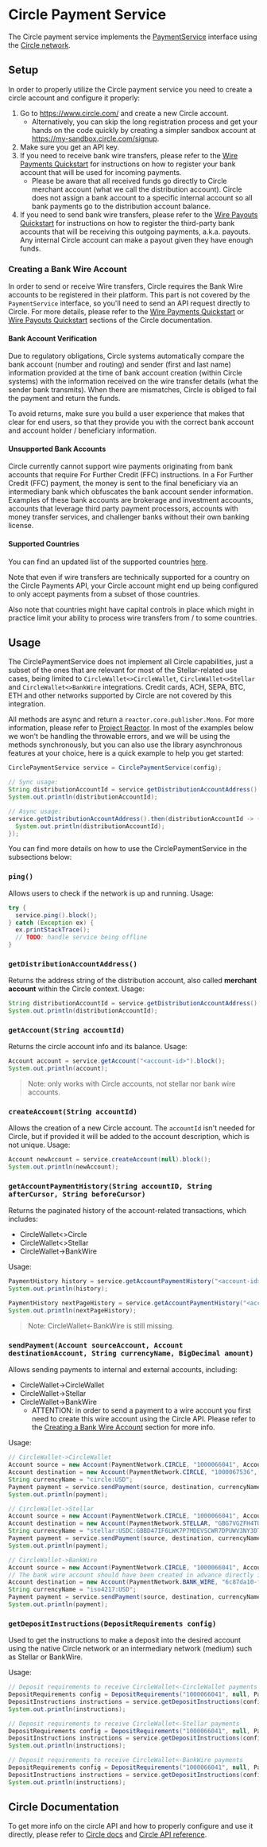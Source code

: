 # Circle Payment Service

The Circle payment service implements the [PaymentService] interface using the [Circle network].

## Setup

In order to properly utilize the Circle payment service you need to create a circle account and configure it properly:

1. Go to <https://www.circle.com/> and create a new Circle account.
   - Alternatively, you can skip the long registration process and get your hands on the code quickly by creating a
     simpler sandbox account at <https://my-sandbox.circle.com/signup>.
2. Make sure you get an API key.
3. If you need to receive bank wire transfers, please refer to the [Wire Payments Quickstart] for instructions on how to
   register your bank account that will be used for incoming payments.
   - Please be aware that all received funds go directly to Circle merchant account (what we call the distribution
   account). Circle does not assign a bank account to a specific internal account so all bank payments go to the
   distribution account balance.
4. If you need to send bank wire transfers, please refer to the [Wire Payouts Quickstart] for instructions on how to
   register the third-party bank accounts that will be receiving this outgoing payments, a.k.a. payouts. Any internal
   Circle account can make a payout given they have enough funds.

### Creating a Bank Wire Account

In order to send or receive Wire transfers, Circle requires the Bank Wire accounts to be registered in their platform.
This part is not covered by the `PaymentService` interface, so you'll need to send an API request directly to Circle.
For more details, please refer to the [Wire Payments Quickstart] or [Wire Payouts Quickstart] sections of the Circle
documentation.

#### Bank Account Verification

Due to regulatory obligations, Circle systems automatically compare the bank account (number and routing) and sender
(first and last name) information provided at the time of bank account creation (within Circle systems) with the
information received on the wire transfer details (what the sender bank transmits). When there are mismatches, Circle
is obliged to fail the payment and return the funds.

To avoid returns, make sure you build a user experience that makes that clear for end users, so that they provide you
with the correct bank account and account holder / beneficiary information.

#### Unsupported Bank Accounts

Circle currently cannot support wire payments originating from bank accounts that require For Further Credit (FFC)
instructions. In a For Further Credit (FFC) payment, the money is sent to the final beneficiary via an intermediary bank
which obfuscates the bank account sender information. Examples of these bank accounts are brokerage and investment
accounts, accounts that leverage third party payment processors, accounts with money transfer services, and challenger
banks without their own banking license.

#### Supported Countries

You can find an updated list of the supported countries [here](https://developers.circle.com/docs/supported-countries#wire-transfer-payments--payouts).

Note that even if wire transfers are technically supported for a country on the Circle Payments API, your Circle account
might end up being configured to only accept payments from a subset of those countries.

Also note that countries might have capital controls in place which might in practice limit your ability to process wire
transfers from / to some countries.

## Usage

The CirclePaymentService does not implement all Circle capabilities, just a subset of the ones that are relevant for
most of the Stellar-related use cases, being limited to `CircleWallet<>CircleWallet`, `CircleWallet<>Stellar` and
`CircleWallet<>BankWire` integrations. Credit cards, ACH, SEPA, BTC, ETH and other networks supported by Circle are not
covered by this integration.

All methods are async and return a `reactor.core.publisher.Mono`. For more information, please refer to [Project Reactor].
In most of the examples below we won't be handling the throwable errors, and we will be using the methods synchronously,
but you can also use the library asynchronous features at your choice, here is a quick example to help you get started:

```java
CirclePaymentService service = CirclePaymentService(config);

// Sync usage:
String distributionAccountId = service.getDistributionAccountAddress().block();
System.out.println(distributionAccountId);

// Async usage:
service.getDistributionAccountAddress().then(distributionAccountId -> {
  System.out.println(distributionAccountId);
});
```

You can find more details on how to use the CirclePaymentService in the subsections below:

### `ping()`

Allows users to check if the network is up and running. Usage:

```java
try {
  service.ping().block();
} catch (Exception ex) {
  ex.printStackTrace();
  // TODO: handle service being offline
}
```

### `getDistributionAccountAddress()`

Returns the address string of the distribution account, also called **merchant account** within the Circle context. Usage:

```java
String distributionAccountId = service.getDistributionAccountAddress().block();
System.out.println(distributionAccountId);
```

### `getAccount(String accountId)`

Returns the circle account info and its balance. Usage:

```java
Account account = service.getAccount("<account-id>").block();
System.out.println(account);
```

> Note: only works with Circle accounts, not stellar nor bank wire accounts.

### `createAccount(String accountId)`

Allows the creation of a new Circle account. The `accountId` isn't needed for Circle, but if provided it will be added
to the account description, which is not unique. Usage:

```java
Account newAccount = service.createAccount(null).block();
System.out.println(newAccount);
```

### `getAccountPaymentHistory(String accountID, String afterCursor, String beforeCursor)`

Returns the paginated history of the account-related transactions, which includes:
- CircleWallet<>Circle
- CircleWallet<>Stellar
- CircleWallet->BankWire

Usage:

```java
PaymentHistory history = service.getAccountPaymentHistory("<account-id>", null).block();
System.out.println(history);

PaymentHistory nextPageHistory = service.getAccountPaymentHistory("<account-id>", null, history.afterCursor).block();
System.out.println(nextPageHistory);
```

> Note: CircleWallet<-BankWire is still missing.

### `sendPayment(Account sourceAccount, Account destinationAccount, String currencyName, BigDecimal amount)`

Allows sending payments to internal and external accounts, including:
- CircleWallet->CircleWallet
- CircleWallet->Stellar
- CircleWallet->BankWire
   - ATTENTION: in order to send a payment to a wire account you first need to create this wire account using the Circle
     API. Please refer to the [Creating a Bank Wire Account](#creating-a-bank-wire-account) section for more info.

Usage:

```java
// CircleWallet->CircleWallet
Account source = new Account(PaymentNetwork.CIRCLE, "1000066041", Account.Capabilities(PaymentNetwork.CIRCLE, PaymentNetwork.STELLAR));
Account destination = new Account(PaymentNetwork.CIRCLE, "1000067536", Account.Capabilities(PaymentNetwork.CIRCLE, PaymentNetwork.STELLAR));
String currencyName = "circle:USD";
Payment payment = service.sendPayment(source, destination, currencyName, BigDecimal.valueOf(0.91)).block();
System.out.println(payment);

// CircleWallet->Stellar
Account source = new Account(PaymentNetwork.CIRCLE, "1000066041", Account.Capabilities(PaymentNetwork.CIRCLE, PaymentNetwork.STELLAR));
Account destination = new Account(PaymentNetwork.STELLAR, "GBG7VGZFH4TU2GS7WL5LMPYFNP64ZFR23XEGAV7GPEEXKWOR2DKCYPCK", "<memo here>", Account.Capabilities());
String currencyName = "stellar:USDC:GBBD47IF6LWK7P7MDEVSCWR7DPUWV3NY3DTQEVFL4NAT4AQH3ZLLFLA5";
Payment payment = service.sendPayment(source, destination, currencyName, BigDecimal.valueOf(0.91)).block();
System.out.println(payment);

// CircleWallet->BankWire
Account source = new Account(PaymentNetwork.CIRCLE, "1000066041", Account.Capabilities(PaymentNetwork.CIRCLE, PaymentNetwork.STELLAR));
// The bank wire account should have been created in advance directly in Circle
Account destination = new Account(PaymentNetwork.BANK_WIRE, "6c87da10-feb8-484f-822c-2083ed762d25", "test@mail.com", Account.Capabilities());
String currencyName = "iso4217:USD";
Payment payment = service.sendPayment(source, destination, currencyName, BigDecimal.valueOf(0.91)).block();
System.out.println(payment);
```

### `getDepositInstructions(DepositRequirements config)`

Used to get the instructions to make a deposit into the desired account using the native Circle network or an
intermediary network (medium) such as Stellar or BankWire.

Usage:

```java
// Deposit requirements to receive CircleWallet<-CircleWallet payments
DepositRequirements config = DepositRequirements("1000066041", null, PaymentNetwork.CIRCLE, "circle:USD");
DepositInstructions instructions = service.getDepositInstructions(config).block();
System.out.println(instructions);

// Deposit requirements to receive CircleWallet<-Stellar payments
DepositRequirements config = DepositRequirements("1000066041", null, PaymentNetwork.STELLAR, "circle:USD");
DepositInstructions instructions = service.getDepositInstructions(config).block();
System.out.println(instructions);

// Deposit requirements to receive CircleWallet<-BankWire payments
DepositRequirements config = DepositRequirements("1000066041", null, PaymentNetwork.BANK_WIRE, "circle:USD");
DepositInstructions instructions = service.getDepositInstructions(config).block();
System.out.println(instructions);
```

## Circle Documentation

To get more info on the circle API and how to properly configure and use it directly, please refer to [Circle docs] and
[Circle API reference].

[PaymentService]: ../../../../../../../../../core/src/main/java/org/stellar/anchor/paymentservice/PaymentService.java
[Circle network]: https://developers.circle.com/reference
[Circle docs]: https://developers.circle.com/docs/
[Circle API reference]: https://developers.circle.com/reference
[Wire Payments Quickstart]: https://developers.circle.com/docs/wire-payments-quickstart#3-create-the-bank-account-you-will-accept-a-payment-from
[Wire Payouts Quickstart]: https://developers.circle.com/docs/payouts-quickstart#4-create-the-bank-account-you-will-send-the-payout-to
[Project Reactor]: https://projectreactor.io/docs/core/release/reference/
